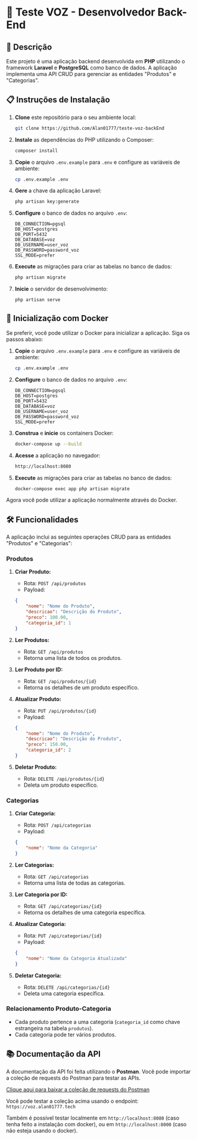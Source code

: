 # 📝 Teste VOZ - Desenvolvedor Back-End

## 📄 Descrição

Este projeto é uma aplicação backend desenvolvida em **PHP** utilizando o framework **Laravel** e **PostgreSQL** como
banco de dados. A aplicação implementa uma API CRUD para gerenciar as entidades "Produtos" e "Categorias".

## 📋 Instruções de Instalação

1. **Clone** este repositório para o seu ambiente local:
    ```bash
    git clone https://github.com/Alan01777/teste-voz-backEnd
    ```

2. **Instale** as dependências do PHP utilizando o Composer:
    ```bash
    composer install
    ```

3. **Copie** o arquivo `.env.example` para `.env` e configure as variáveis de ambiente:
    ```bash
    cp .env.example .env
    ```

4. **Gere** a chave da aplicação Laravel:
    ```bash
    php artisan key:generate
    ```

5. **Configure** o banco de dados no arquivo `.env`:
    ```dotenv
    DB_CONNECTION=pgsql
    DB_HOST=postgres
    DB_PORT=5432
    DB_DATABASE=voz
    DB_USERNAME=user_voz
    DB_PASSWORD=password_voz
    SSL_MODE=prefer
    ```

6. **Execute** as migrações para criar as tabelas no banco de dados:
    ```bash
    php artisan migrate
    ```

7. **Inicie** o servidor de desenvolvimento:
    ```bash
    php artisan serve
    ```

## 🐳 Inicialização com Docker

Se preferir, você pode utilizar o Docker para inicializar a aplicação. Siga os passos abaixo:

1. **Copie** o arquivo `.env.example` para `.env` e configure as variáveis de ambiente:
    ```bash
    cp .env.example .env
    ```

2. **Configure** o banco de dados no arquivo `.env`:
    ```dotenv
    DB_CONNECTION=pgsql
    DB_HOST=postgres
    DB_PORT=5432
    DB_DATABASE=voz
    DB_USERNAME=user_voz
    DB_PASSWORD=password_voz
    SSL_MODE=prefer
    ```

3. **Construa** e **inicie** os containers Docker:
    ```bash
    docker-compose up --build
    ```

4. **Acesse** a aplicação no navegador:
    ```bash
    http://localhost:8080
    ```

5. **Execute** as migrações para criar as tabelas no banco de dados:
    ```bash
    docker-compose exec app php artisan migrate
    ```

Agora você pode utilizar a aplicação normalmente através do Docker.

## 🛠️ Funcionalidades

A aplicação inclui as seguintes operações CRUD para as entidades "Produtos" e "Categorias":

### Produtos

1. **Criar Produto:**
    - Rota: `POST /api/produtos`
    - Payload:
    ```json
    {
        "nome": "Nome do Produto",
        "descricao": "Descrição do Produto",
        "preco": 100.00,
        "categoria_id": 1
    }
    ```

2. **Ler Produtos:**
    - Rota: `GET /api/produtos`
    - Retorna uma lista de todos os produtos.

3. **Ler Produto por ID:**
    - Rota: `GET /api/produtos/{id}`
    - Retorna os detalhes de um produto específico.

4. **Atualizar Produto:**
    - Rota: `PUT /api/produtos/{id}`
    - Payload:
    ```json
    {
        "nome": "Nome do Produto",
        "descricao": "Descrição do Produto",
        "preco": 150.00,
        "categoria_id": 2
    }
    ```

5. **Deletar Produto:**
    - Rota: `DELETE /api/produtos/{id}`
    - Deleta um produto específico.

### Categorias

1. **Criar Categoria:**
    - Rota: `POST /api/categorias`
    - Payload:
    ```json
    {
        "nome": "Nome da Categoria"
    }
    ```

2. **Ler Categorias:**
    - Rota: `GET /api/categorias`
    - Retorna uma lista de todas as categorias.

3. **Ler Categoria por ID:**
    - Rota: `GET /api/categorias/{id}`
    - Retorna os detalhes de uma categoria específica.

4. **Atualizar Categoria:**
    - Rota: `PUT /api/categorias/{id}`
    - Payload:
    ```json
    {
        "nome": "Nome da Categoria Atualizada"
    }
    ```

5. **Deletar Categoria:**
    - Rota: `DELETE /api/categorias/{id}`
    - Deleta uma categoria específica.

### Relacionamento Produto-Categoria

- Cada produto pertence a uma categoria (`categoria_id` como chave estrangeira na tabela `produtos`).
- Cada categoria pode ter vários produtos.

## 📚 Documentação da API

A documentação da API foi feita utilizando o **Postman**. Você pode importar a coleção de requests do Postman para
testar as APIs.

[Clique aqui para baixar a coleção de requests do Postman](https://www.postman.com/zyrris01777/voz-backend-teste/collection/rzlt2jz/voz-backend-test)

Você pode testar a coleção acima usando o endpoint: `https://voz.alan01777.tech`

Também é possível testar localmente em `http://localhost:8080` (caso tenha feito a instalação com docker), ou em
`http://localhost:8000` (caso não esteja usando o docker).
